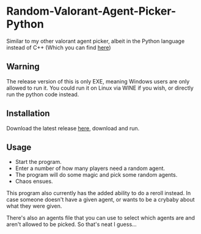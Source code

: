 # Random-Valorant-Agent-Picker-Python
Similar to my other valorant agent picker, albeit in the Python language instead of C++ (Which you can find [here](https://github.com/YakuzaDoggo/Random-Valorant-Agent-Picker))

## Warning
The release version of this is only EXE, meaning Windows users are only allowed to run it. You could run it on Linux via WINE if you wish, or directly run the python code instead.

## Installation
Download the latest release [here](https://github.com/YakuzaDoggo/Random-Valorant-Agent-Picker-Python/releases), download and run.

## Usage
- Start the program.
- Enter a number of how many players need a random agent.
- The program will do some magic and pick some random agents.
- Chaos ensues.

This program also currently has the added ability to do a reroll instead. In case someone doesn't have a given agent, or wants to be a crybaby about what they were given.

There's also an agents file that you can use to select which agents are and aren't allowed to be picked. So that's neat I guess...
